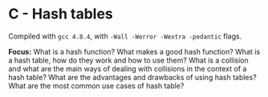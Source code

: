 # C - Hash tables

Compiled with `gcc 4.8.4`, with `-Wall -Werror -Wextra -pedantic` flags.

**Focus:** What is a hash function? What makes a good hash function? What is a hash table, how do they work and how to use them? What is a collision and what are the main ways of dealing with collisions in the context of a hash table? What are the advantages and drawbacks of using hash tables? What are the most common use cases of hash table?
